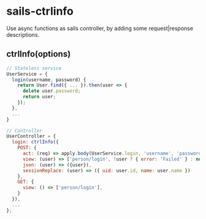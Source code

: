 # sails-ctrlinfo

Use async functions as sails controller, by adding some request|response descriptions.

## ctrlInfo(options)

```javascript
// Stateless service
UserService = {
  login(username, password) {
    return User.find({ ... }).then(user => {
      delete user.password;
      return user;
    });
  },
  ...
}

// Controller
UserController = {
  login: ctrlInfo({
    POST: {
      act: (req) => apply.body(UserService.login, 'username', 'password'),
      view: (user) => ['person/login', !user ? { error: 'Failed' } : null],
      json: (user) => ({user}),
      sessionReplace: (user) => ({ uid: user.id, name: user.name })
    },
    GET: {
      view: () => ['person/login'],
    }
  }),
  ...
};
```

